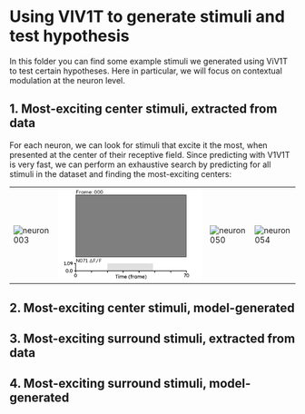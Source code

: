# Using VIV1T to generate stimuli and test hypothesis

In this folder you can find some example stimuli we generated using ViV1T to test certain hypotheses.
Here in particular, we will focus on contextual modulation at the neuron level.

## 1. Most-exciting center stimuli, extracted from data
For each neuron, we can look for stimuli that excite it the most, when presented at the center of their receptive field.
Since predicting with V1V1T is very fast, we can perform an exhaustive search by predicting for all stimuli in the dataset and finding the most-exciting centers:

| | | | |
|---|---|--------------------------------------------------------------------------------------------------------------------------|---|
| ![neuron 003](figures/repo/most_exciting_stimuli/mouseL_neuron003_grating_center.gif) | ![neuron 071](figures/repo/most_exciting_stimuli/mouseL_neuron071_grating_center.gif) | ![neuron 050](figures/repo/most_exciting_stimuli/mouseL_neuron050_grating_center.gif) | ![neuron 054](figures/repo/most_exciting_stimuli/mouseL_neuron054_grating_center.gif) |


## 2. Most-exciting center stimuli, model-generated

## 3. Most-exciting surround stimuli, extracted from data

## 4. Most-exciting surround stimuli, model-generated
